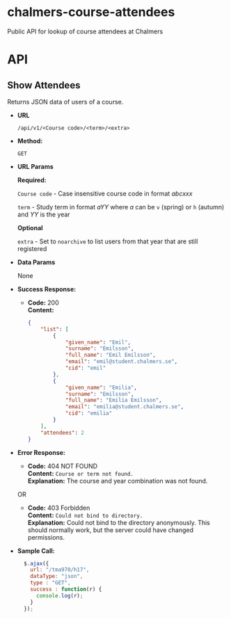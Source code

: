 # chalmers-course-attendees
Public API for lookup of course attendees at Chalmers

# API
## **Show Attendees**
  Returns JSON data of users of a course.

* **URL**

  `/api/v1/<Course code>/<term>/<extra>`

* **Method:**

  `GET`

*  **URL Params**

   **Required:**

   `Course code` - Case insensitive course code in format *abcxxx*

   `term` - Study term in format *aYY* where *a* can be `v` (spring) or `h` (autumn) and *YY* is the year

   **Optional**

   `extra` - Set to `noarchive` to list users from that year that are still registered

* **Data Params**

  None

* **Success Response:**

  * **Code:** 200 <br />
    **Content:**
    ``` json
    {   
        "list": [
            {
                "given_name": "Emil",
                "surname": "Emilsson",
                "full_name": "Emil Emilsson",
                "email": "emil@student.chalmers.se",
                "cid": "emil"
            },
            {
                "given_name": "Emilia",
                "surname": "Emilsson",
                "full_name": "Emilia Emilsson",
                "email": "emilia@student.chalmers.se",
                "cid": "emilia"
            }
        ],
        "attendees": 2
    }
    ```

* **Error Response:**

  * **Code:** 404 NOT FOUND <br />
    **Content:** `Course or term not found.` <br />
    **Explanation:** The course and year combination was not found.

  OR

  * **Code:** 403 Forbidden <br />
    **Content:** `Could not bind to directory.` <br />
    **Explanation:** Could not bind to the directory anonymously. This should normally work, but the server could have changed permissions.

* **Sample Call:**

  ```javascript
    $.ajax({
      url: "/tma970/h17",
      dataType: "json",
      type : "GET",
      success : function(r) {
        console.log(r);
      }
    });
  ```
